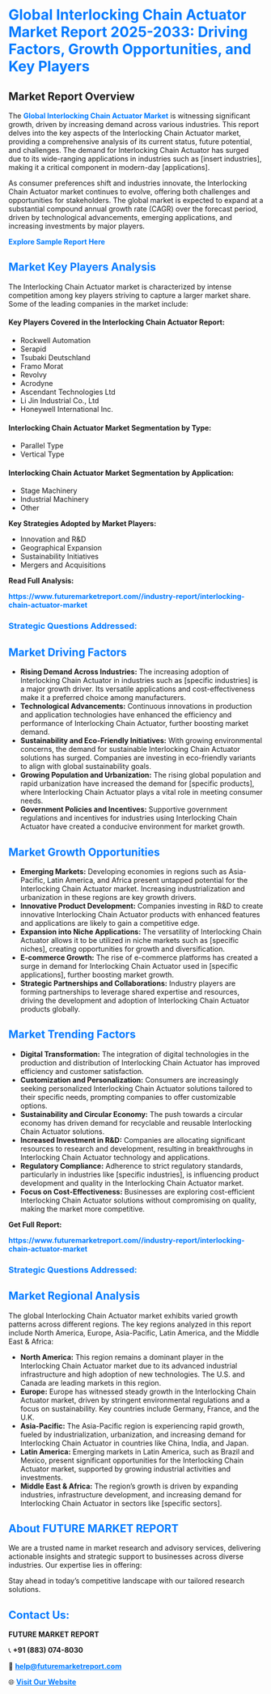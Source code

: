 <h1 style="color: #007BFF;">Global Interlocking Chain Actuator Market Report 2025-2033: Driving Factors, Growth Opportunities, and Key Players</h1>

<section id="overview">
<h2>Market Report Overview</h2>
<p>The <a href="https://www.futuremarketreport.com//industry-report/interlocking-chain-actuator-market" style="color: #007BFF; text-decoration: none;"><strong>Global Interlocking Chain Actuator Market</strong></a> is witnessing significant growth, driven by increasing demand across various industries. This report delves into the key aspects of the Interlocking Chain Actuator market, providing a comprehensive analysis of its current status, future potential, and challenges. The demand for Interlocking Chain Actuator has surged due to its wide-ranging applications in industries such as [insert industries], making it a critical component in modern-day [applications].</p>
<p>As consumer preferences shift and industries innovate, the Interlocking Chain Actuator market continues to evolve, offering both challenges and opportunities for stakeholders. The global market is expected to expand at a substantial compound annual growth rate (CAGR) over the forecast period, driven by technological advancements, emerging applications, and increasing investments by major players.</p>
</section>

<section id="overview">
<p><a href="https://www.futuremarketreport.com//request-sample/reportId=86963" style="color: #007BFF; text-decoration: none;"><strong>Explore Sample Report Here</strong></a></p>
</section>

<section id="key-players">
<h2 style="color: #007BFF;">Market Key Players Analysis</h2>
<p>The Interlocking Chain Actuator market is characterized by intense competition among key players striving to capture a larger market share. Some of the leading companies in the market include:</p>
<h4>Key Players Covered in the Interlocking Chain Actuator Report:</h4>
<ul><li>Rockwell Automation</li><li>Serapid</li><li>Tsubaki Deutschland</li><li>Framo Morat</li><li>Revolvy</li><li>Acrodyne</li><li>Ascendant Technologies Ltd</li><li>Li Jin Industrial Co., Ltd</li><li>Honeywell International Inc.</li></ul>
<h4>Interlocking Chain Actuator Market Segmentation by Type:</h4>
<ul><li>Parallel Type</li><li>Vertical Type</li></ul>

<h4>Interlocking Chain Actuator Market Segmentation by Application:</h4>
<ul><li>Stage Machinery</li><li>Industrial Machinery</li><li>Other</li></ul>
<p><strong>Key Strategies Adopted by Market Players:</strong></p>
<ul>
<li>Innovation and R&D</li>
<li>Geographical Expansion</li>
<li>Sustainability Initiatives</li>
<li>Mergers and Acquisitions</li>
</ul>
</section>

<section>
<p><strong>Read Full Analysis: </strong></p><a href="https://www.futuremarketreport.com//industry-report/interlocking-chain-actuator-market" style="color: #007BFF; text-decoration: none;"><strong>https://www.futuremarketreport.com//industry-report/interlocking-chain-actuator-market</strong></a>
<h3 style="color: #007BFF;">Strategic Questions Addressed:</h3>
</section>

<section id="driving-factors">
<h2 style="color: #007BFF;">Market Driving Factors</h2>
<ul>
<li><strong>Rising Demand Across Industries:</strong> The increasing adoption of Interlocking Chain Actuator in industries such as [specific industries] is a major growth driver. Its versatile applications and cost-effectiveness make it a preferred choice among manufacturers.</li>
<li><strong>Technological Advancements:</strong> Continuous innovations in production and application technologies have enhanced the efficiency and performance of Interlocking Chain Actuator, further boosting market demand.</li>
<li><strong>Sustainability and Eco-Friendly Initiatives:</strong> With growing environmental concerns, the demand for sustainable Interlocking Chain Actuator solutions has surged. Companies are investing in eco-friendly variants to align with global sustainability goals.</li>
<li><strong>Growing Population and Urbanization:</strong> The rising global population and rapid urbanization have increased the demand for [specific products], where Interlocking Chain Actuator plays a vital role in meeting consumer needs.</li>
<li><strong>Government Policies and Incentives:</strong> Supportive government regulations and incentives for industries using Interlocking Chain Actuator have created a conducive environment for market growth.</li>
</ul>
</section>

<section id="growth-opportunities">
<h2 style="color: #007BFF;">Market Growth Opportunities</h2>
<ul>
<li><strong>Emerging Markets:</strong> Developing economies in regions such as Asia-Pacific, Latin America, and Africa present untapped potential for the Interlocking Chain Actuator market. Increasing industrialization and urbanization in these regions are key growth drivers.</li>
<li><strong>Innovative Product Development:</strong> Companies investing in R&D to create innovative Interlocking Chain Actuator products with enhanced features and applications are likely to gain a competitive edge.</li>
<li><strong>Expansion into Niche Applications:</strong> The versatility of Interlocking Chain Actuator allows it to be utilized in niche markets such as [specific niches], creating opportunities for growth and diversification.</li>
<li><strong>E-commerce Growth:</strong> The rise of e-commerce platforms has created a surge in demand for Interlocking Chain Actuator used in [specific applications], further boosting market growth.</li>
<li><strong>Strategic Partnerships and Collaborations:</strong> Industry players are forming partnerships to leverage shared expertise and resources, driving the development and adoption of Interlocking Chain Actuator products globally.</li>
</ul>
</section>

<section id="trending-factors">
<h2 style="color: #007BFF;">Market Trending Factors</h2>
<ul>
<li><strong>Digital Transformation:</strong> The integration of digital technologies in the production and distribution of Interlocking Chain Actuator has improved efficiency and customer satisfaction.</li>
<li><strong>Customization and Personalization:</strong> Consumers are increasingly seeking personalized Interlocking Chain Actuator solutions tailored to their specific needs, prompting companies to offer customizable options.</li>
<li><strong>Sustainability and Circular Economy:</strong> The push towards a circular economy has driven demand for recyclable and reusable Interlocking Chain Actuator solutions.</li>
<li><strong>Increased Investment in R&D:</strong> Companies are allocating significant resources to research and development, resulting in breakthroughs in Interlocking Chain Actuator technology and applications.</li>
<li><strong>Regulatory Compliance:</strong> Adherence to strict regulatory standards, particularly in industries like [specific industries], is influencing product development and quality in the Interlocking Chain Actuator market.</li>
<li><strong>Focus on Cost-Effectiveness:</strong> Businesses are exploring cost-efficient Interlocking Chain Actuator solutions without compromising on quality, making the market more competitive.</li>
</ul>
</section>

<section>
<p><strong>Get Full Report: </strong></p><a href="https://www.futuremarketreport.com//industry-report/interlocking-chain-actuator-market" style="color: #007BFF; text-decoration: none;"><strong>https://www.futuremarketreport.com//industry-report/interlocking-chain-actuator-market</strong></a>
<h3 style="color: #007BFF;">Strategic Questions Addressed:</h3>
</section>


<section id="regional-analysis">
<h2 style="color: #007BFF;">Market Regional Analysis</h2>
<p>The global Interlocking Chain Actuator market exhibits varied growth patterns across different regions. The key regions analyzed in this report include North America, Europe, Asia-Pacific, Latin America, and the Middle East & Africa:</p>
<ul>
<li><strong>North America:</strong> This region remains a dominant player in the Interlocking Chain Actuator market due to its advanced industrial infrastructure and high adoption of new technologies. The U.S. and Canada are leading markets in this region.</li>
<li><strong>Europe:</strong> Europe has witnessed steady growth in the Interlocking Chain Actuator market, driven by stringent environmental regulations and a focus on sustainability. Key countries include Germany, France, and the U.K.</li>
<li><strong>Asia-Pacific:</strong> The Asia-Pacific region is experiencing rapid growth, fueled by industrialization, urbanization, and increasing demand for Interlocking Chain Actuator in countries like China, India, and Japan.</li>
<li><strong>Latin America:</strong> Emerging markets in Latin America, such as Brazil and Mexico, present significant opportunities for the Interlocking Chain Actuator market, supported by growing industrial activities and investments.</li>
<li><strong>Middle East & Africa:</strong> The region’s growth is driven by expanding industries, infrastructure development, and increasing demand for Interlocking Chain Actuator in sectors like [specific sectors].</li>
</ul>
</section>

<footer>
<h2 style="color: #007BFF;">About FUTURE MARKET REPORT</h2>
<p>We are a trusted name in market research and advisory services, delivering actionable insights and strategic support to businesses across diverse industries. Our expertise lies in offering:</p>

<p>Stay ahead in today’s competitive landscape with our tailored research solutions.</p>

<h2 style="color: #007BFF;">Contact Us:</h2>
<p><strong>FUTURE MARKET REPORT</strong></p>
<p>📞 <strong>+91 (883) 074-8030</strong></p>
<p>📧 <strong><a href="mailto:help@futuremarketreport.com" style="color: #007BFF;">help@futuremarketreport.com</a></strong></p>
<p>🌐 <strong><a href="https://www.futuremarketreport.com/" style="color: #007BFF;">Visit Our Website</a></strong></p>
</footer>
